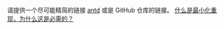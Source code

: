 请提供一个尽可能精简的链接 <a href="https://u.ant.design/codesandbox-repro" target="_blank">antd</a> 或是 GitHub 仓库的链接。
[什么是最小化重现，为什么这是必需的？](#repro-modal)
